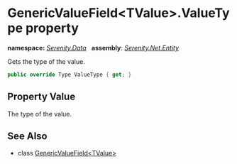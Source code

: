 # GenericValueField&lt;TValue&gt;.ValueType property
**namespace:** *[Serenity.Data](../../README.md#serenity.data-namespace)*   **assembly**: *[Serenity.Net.Entity](../../README.md)*

Gets the type of the value.

```csharp
public override Type ValueType { get; }
```

## Property Value

The type of the value.

## See Also

* class [GenericValueField&lt;TValue&gt;](../GenericValueField-1.md)